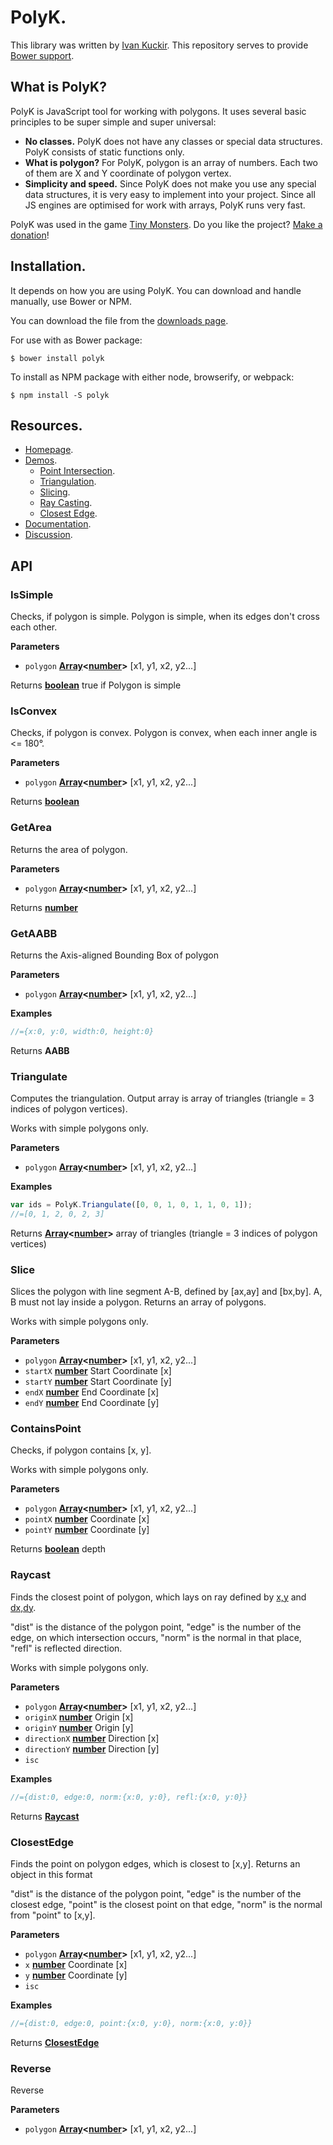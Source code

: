 # PolyK.

This library was written by [Ivan Kuckir](http://www.ivank.net). This repository serves to provide [Bower support](http://bower.io/search/?q=polyk).

## What is PolyK?

PolyK is JavaScript tool for working with polygons. It uses several basic principles to be super simple and super universal:

-   **No classes.** PolyK does not have any classes or special data structures. PolyK consists of static functions only.
-   **What is polygon?** For PolyK, polygon is an array of numbers. Each two of them are X and Y coordinate of polygon vertex.
-   **Simplicity and speed.** Since PolyK does not make you use any special data structures, it is very easy to implement into your project. Since all JS engines are optimised for work with arrays, PolyK runs very fast.

PolyK was used in the game [Tiny Monsters](http://tinymonsters.ivank.net/). Do you like the project? [Make a donation](https://www.paypal.com/au/cgi-bin/webscr?cmd=_flow&SESSION=lVWmm5XwRF3D6AwScgjgqh6znJQXHcjKbhJQlW5pIizCZK6Pc8EtJVNwR_a&dispatch=50a222a57771920b6a3d7b606239e4d529b525e0b7e69bf0224adecfb0124e9b61f737ba21b081984719ecfa9a8ffe80733a1a700ced90ae)!

## Installation.

It depends on how you are using PolyK. You can download and handle manually, use Bower or NPM.

You can download the file from the [downloads page](http://polyk.ivank.net/?p=download).

For use with as Bower package:

    $ bower install polyk

To install as NPM package with either node, browserify, or webpack:

    $ npm install -S polyk

## Resources.

-   [Homepage](http://polyk.ivank.net/).
-   [Demos](http://polyk.ivank.net/?p=demos).
    -   [Point Intersection](http://polyk.ivank.net/?p=demos&d=intersect).
    -   [Triangulation](http://polyk.ivank.net/?p=demos&d=triangulate).
    -   [Slicing](http://polyk.ivank.net/?p=demos&d=slice).
    -   [Ray Casting](http://polyk.ivank.net/?p=demos&d=raycast).
    -   [Closest Edge](http://polyk.ivank.net/?p=demos&d=closestedge).
-   [Documentation](http://polyk.ivank.net/?p=documentation).
-   [Discussion](http://polyk.ivank.net/?p=discussion).

## API

<!-- Generated by documentation.js. Update this documentation by updating the source code. -->

### IsSimple

Checks, if polygon is simple. Polygon is simple, when its edges don't cross each other.

**Parameters**

-   `polygon` **[Array](https://developer.mozilla.org/en-US/docs/Web/JavaScript/Reference/Global_Objects/Array)&lt;[number](https://developer.mozilla.org/en-US/docs/Web/JavaScript/Reference/Global_Objects/Number)>** [x1, y1, x2, y2...]

Returns **[boolean](https://developer.mozilla.org/en-US/docs/Web/JavaScript/Reference/Global_Objects/Boolean)** true if Polygon is simple

### IsConvex

Checks, if polygon is convex. Polygon is convex, when each inner angle is &lt;= 180°.

**Parameters**

-   `polygon` **[Array](https://developer.mozilla.org/en-US/docs/Web/JavaScript/Reference/Global_Objects/Array)&lt;[number](https://developer.mozilla.org/en-US/docs/Web/JavaScript/Reference/Global_Objects/Number)>** [x1, y1, x2, y2...]

Returns **[boolean](https://developer.mozilla.org/en-US/docs/Web/JavaScript/Reference/Global_Objects/Boolean)** 

### GetArea

Returns the area of polygon.

**Parameters**

-   `polygon` **[Array](https://developer.mozilla.org/en-US/docs/Web/JavaScript/Reference/Global_Objects/Array)&lt;[number](https://developer.mozilla.org/en-US/docs/Web/JavaScript/Reference/Global_Objects/Number)>** [x1, y1, x2, y2...]

Returns **[number](https://developer.mozilla.org/en-US/docs/Web/JavaScript/Reference/Global_Objects/Number)** 

### GetAABB

Returns the Axis-aligned Bounding Box of polygon

**Parameters**

-   `polygon` **[Array](https://developer.mozilla.org/en-US/docs/Web/JavaScript/Reference/Global_Objects/Array)&lt;[number](https://developer.mozilla.org/en-US/docs/Web/JavaScript/Reference/Global_Objects/Number)>** [x1, y1, x2, y2...]

**Examples**

```javascript
//={x:0, y:0, width:0, height:0}
```

Returns **AABB** 

### Triangulate

Computes the triangulation. Output array is array of triangles (triangle = 3 indices of polygon vertices).

Works with simple polygons only.

**Parameters**

-   `polygon` **[Array](https://developer.mozilla.org/en-US/docs/Web/JavaScript/Reference/Global_Objects/Array)&lt;[number](https://developer.mozilla.org/en-US/docs/Web/JavaScript/Reference/Global_Objects/Number)>** [x1, y1, x2, y2...]

**Examples**

```javascript
var ids = PolyK.Triangulate([0, 0, 1, 0, 1, 1, 0, 1]);
//=[0, 1, 2, 0, 2, 3]
```

Returns **[Array](https://developer.mozilla.org/en-US/docs/Web/JavaScript/Reference/Global_Objects/Array)&lt;[number](https://developer.mozilla.org/en-US/docs/Web/JavaScript/Reference/Global_Objects/Number)>** array of triangles (triangle = 3 indices of polygon vertices)

### Slice

Slices the polygon with line segment A-B, defined by [ax,ay] and [bx,by]. A, B must not lay inside a polygon. Returns an array of polygons.

Works with simple polygons only.

**Parameters**

-   `polygon` **[Array](https://developer.mozilla.org/en-US/docs/Web/JavaScript/Reference/Global_Objects/Array)&lt;[number](https://developer.mozilla.org/en-US/docs/Web/JavaScript/Reference/Global_Objects/Number)>** [x1, y1, x2, y2...]
-   `startX` **[number](https://developer.mozilla.org/en-US/docs/Web/JavaScript/Reference/Global_Objects/Number)** Start Coordinate [x]
-   `startY` **[number](https://developer.mozilla.org/en-US/docs/Web/JavaScript/Reference/Global_Objects/Number)** Start Coordinate [y]
-   `endX` **[number](https://developer.mozilla.org/en-US/docs/Web/JavaScript/Reference/Global_Objects/Number)** End Coordinate [x]
-   `endY` **[number](https://developer.mozilla.org/en-US/docs/Web/JavaScript/Reference/Global_Objects/Number)** End Coordinate [y]

### ContainsPoint

Checks, if polygon contains [x, y].

Works with simple polygons only.

**Parameters**

-   `polygon` **[Array](https://developer.mozilla.org/en-US/docs/Web/JavaScript/Reference/Global_Objects/Array)&lt;[number](https://developer.mozilla.org/en-US/docs/Web/JavaScript/Reference/Global_Objects/Number)>** [x1, y1, x2, y2...]
-   `pointX` **[number](https://developer.mozilla.org/en-US/docs/Web/JavaScript/Reference/Global_Objects/Number)** Coordinate [x]
-   `pointY` **[number](https://developer.mozilla.org/en-US/docs/Web/JavaScript/Reference/Global_Objects/Number)** Coordinate [y]

Returns **[boolean](https://developer.mozilla.org/en-US/docs/Web/JavaScript/Reference/Global_Objects/Boolean)** depth

### Raycast

Finds the closest point of polygon, which lays on ray defined by [x,y](origin) and [dx,dy](direction).

"dist" is the distance of the polygon point, "edge" is the number of the edge, on which intersection occurs, "norm" is the normal in that place, "refl" is reflected direction.

Works with simple polygons only.

**Parameters**

-   `polygon` **[Array](https://developer.mozilla.org/en-US/docs/Web/JavaScript/Reference/Global_Objects/Array)&lt;[number](https://developer.mozilla.org/en-US/docs/Web/JavaScript/Reference/Global_Objects/Number)>** [x1, y1, x2, y2...]
-   `originX` **[number](https://developer.mozilla.org/en-US/docs/Web/JavaScript/Reference/Global_Objects/Number)** Origin [x]
-   `originY` **[number](https://developer.mozilla.org/en-US/docs/Web/JavaScript/Reference/Global_Objects/Number)** Origin [y]
-   `directionX` **[number](https://developer.mozilla.org/en-US/docs/Web/JavaScript/Reference/Global_Objects/Number)** Direction [x]
-   `directionY` **[number](https://developer.mozilla.org/en-US/docs/Web/JavaScript/Reference/Global_Objects/Number)** Direction [y]
-   `isc`  

**Examples**

```javascript
//={dist:0, edge:0, norm:{x:0, y:0}, refl:{x:0, y:0}}
```

Returns **[Raycast](#raycast)** 

### ClosestEdge

Finds the point on polygon edges, which is closest to [x,y]. Returns an object in this format

"dist" is the distance of the polygon point, "edge" is the number of the closest edge, "point" is the closest point on that edge, "norm" is the normal from "point" to [x,y].

**Parameters**

-   `polygon` **[Array](https://developer.mozilla.org/en-US/docs/Web/JavaScript/Reference/Global_Objects/Array)&lt;[number](https://developer.mozilla.org/en-US/docs/Web/JavaScript/Reference/Global_Objects/Number)>** [x1, y1, x2, y2...]
-   `x` **[number](https://developer.mozilla.org/en-US/docs/Web/JavaScript/Reference/Global_Objects/Number)** Coordinate [x]
-   `y` **[number](https://developer.mozilla.org/en-US/docs/Web/JavaScript/Reference/Global_Objects/Number)** Coordinate [y]
-   `isc`  

**Examples**

```javascript
//={dist:0, edge:0, point:{x:0, y:0}, norm:{x:0, y:0}}
```

Returns **[ClosestEdge](#closestedge)** 

### Reverse

Reverse

**Parameters**

-   `polygon` **[Array](https://developer.mozilla.org/en-US/docs/Web/JavaScript/Reference/Global_Objects/Array)&lt;[number](https://developer.mozilla.org/en-US/docs/Web/JavaScript/Reference/Global_Objects/Number)>** [x1, y1, x2, y2...]
